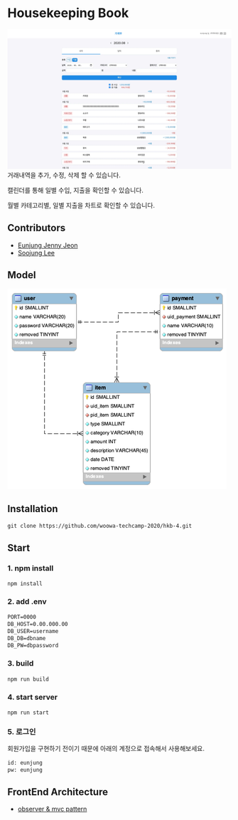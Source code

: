 # Housekeeping Book
![hkb04](https://raw.githubusercontent.com/woowa-techcamp-2020/hkb-4/dev/images/hkb04.webp)
거래내역을 추가, 수정, 삭제 할 수 있습니다.

캘린더를 통해 일별 수입, 지출을 확인할 수 있습니다.

월별 카테고리별, 일별 지출을 차트로 확인할 수 있습니다.


## Contributors
- [Eunjung Jenny Jeon](https://github.com/eunjung-jenny)
- [Soojung Lee](https://github.com/sooojungee)

## Model
<img src="./images/hkb04_erd.png" alt="데이터베이스 ERD">

## Installation
```
git clone https://github.com/woowa-techcamp-2020/hkb-4.git
```

## Start
### 1. npm install
```
npm install
```
### 2. add .env
```
PORT=0000
DB_HOST=0.00.000.00
DB_USER=username
DB_DB=dbname
DB_PW=dbpassword
```
### 3. build
```
npm run build
```
### 4. start server
```
npm run start
```

### 5. 로그인
회원가입을 구현하기 전이기 때문에 아래의 계정으로 접속해서 사용해보세요.
```
id: eunjung
pw: eunjung
```

## FrontEnd Architecture
- [observer & mvc pattern](https://github.com/woowa-techcamp-2020/hkb-4/wiki/observer-%ED%8C%A8%ED%84%B4-%EA%B4%80%EB%A0%A8-%EC%83%9D%EA%B0%81-%EC%A0%95%EB%A6%AC)
